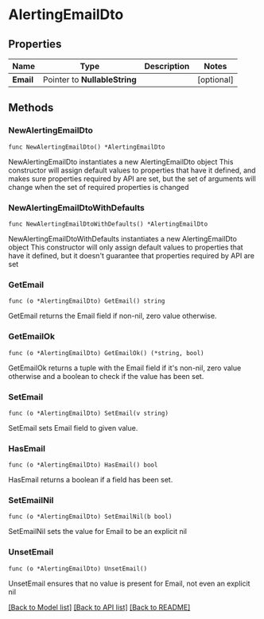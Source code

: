 # AlertingEmailDto

## Properties

Name | Type | Description | Notes
------------ | ------------- | ------------- | -------------
**Email** | Pointer to **NullableString** |  | [optional] 

## Methods

### NewAlertingEmailDto

`func NewAlertingEmailDto() *AlertingEmailDto`

NewAlertingEmailDto instantiates a new AlertingEmailDto object
This constructor will assign default values to properties that have it defined,
and makes sure properties required by API are set, but the set of arguments
will change when the set of required properties is changed

### NewAlertingEmailDtoWithDefaults

`func NewAlertingEmailDtoWithDefaults() *AlertingEmailDto`

NewAlertingEmailDtoWithDefaults instantiates a new AlertingEmailDto object
This constructor will only assign default values to properties that have it defined,
but it doesn't guarantee that properties required by API are set

### GetEmail

`func (o *AlertingEmailDto) GetEmail() string`

GetEmail returns the Email field if non-nil, zero value otherwise.

### GetEmailOk

`func (o *AlertingEmailDto) GetEmailOk() (*string, bool)`

GetEmailOk returns a tuple with the Email field if it's non-nil, zero value otherwise
and a boolean to check if the value has been set.

### SetEmail

`func (o *AlertingEmailDto) SetEmail(v string)`

SetEmail sets Email field to given value.

### HasEmail

`func (o *AlertingEmailDto) HasEmail() bool`

HasEmail returns a boolean if a field has been set.

### SetEmailNil

`func (o *AlertingEmailDto) SetEmailNil(b bool)`

 SetEmailNil sets the value for Email to be an explicit nil

### UnsetEmail
`func (o *AlertingEmailDto) UnsetEmail()`

UnsetEmail ensures that no value is present for Email, not even an explicit nil

[[Back to Model list]](../README.md#documentation-for-models) [[Back to API list]](../README.md#documentation-for-api-endpoints) [[Back to README]](../README.md)


